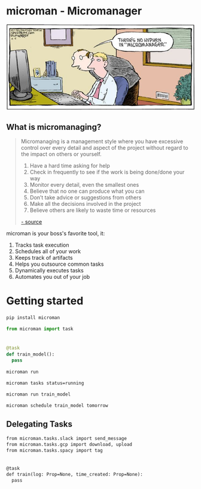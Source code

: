 
# microman - Micromanager

![micromanaging](docs/images/comic.jpg)



## What is micromanaging? 

> Micromanaging is a management style where you have excessive control over every detail and aspect of the project without regard to the impact on others or yourself.
>
> 1. Have a hard time asking for help
> 1. Check in frequently to see if the work is being done/done your way
> 1. Monitor every detail, even the smallest ones
> 1. Believe that no one can produce what you can
> 1. Don’t take advice or suggestions from others
> 1. Make all the decisions involved in the project
> 1. Believe others are likely to waste time or resources
>
> [- source](https://www.outsourceeasier.com/micromanager/)

microman is your boss's favorite tool, it:

1. Tracks task execution
2. Schedules all of your work
3. Keeps track of artifacts
4. Helps you outsource common tasks
5. Dynamically executes tasks
6. Automates you out of your job

# Getting started

```commandline
pip install microman
```



```python
from microman import task


@task
def train_model():
  pass
```


```commandline
microman run
```


```commandline
microman tasks status=running
```

```commandline
microman run train_model
```


```commandline
microman schedule train_model tomorrow
```



## Delegating Tasks

```commandline
from microman.tasks.slack import send_message
from microman.tasks.gcp import download, upload
from microman.tasks.spacy import tag


@task
def train(log: Prop=None, time_created: Prop=None):
  pass

```